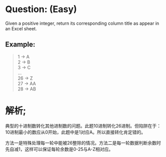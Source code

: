 # Question: (Easy)

Given a positive integer, return its corresponding column title as appear in an Excel sheet.

## Example:

>    1 -> A  <br>
>    2 -> B  <br>
>    3 -> C  <br>
>    ...     <br>
>    26 -> Z  <br>
>    27 -> AA  <br>
>    28 -> AB   

# 解析;

典型的十进制数转化其他进制数的问题。此题10进制转化26进制。但陷阱在于：10进制最小的数应从0开始，此题中是1对应A。所以直接转化肯定错的。

方法一是特殊处理每一轮中能被26整除的情况。方法二是每一轮数据判断余数时先自减1，这样可以保证每轮余数是0-25与A-Z相对应。